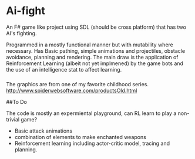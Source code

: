 Ai-fight
========

An F# game like project using SDL (should be cross platform) that has two AI's fighting.

Programmed in a mostly functional manner but with mutability where necessary.
Has Basic pathing, simple animations and projectiles, obstacle avoidance, planning and rendering. 
The main draw is the application of Reinforcement Learning (albeit not yet implmened) by the game bots and the use of an intelligence stat to affect 
learning.

###

The graphics are from one of my favorite childhood series. http://www.spiderwebsoftware.com/productsOld.html

##To Do

The code is mostly an expermiental playground, can RL learn to play a non-trivial game?

* Basic attack animations
* combination of elements to make enchanted weapons
* Reinforcement learning including actor-critic model, tracing and planning.
